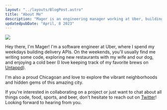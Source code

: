 ```yaml
---
layout: "../layouts/BlogPost.astro"
title: "About Me"
description: "Mager is an engineering manager working at Uber, building delivery APIs."
updatedpubDate: "April, 8 2023"
---
```


![](/images/mager.png)

Hey there, I'm Mager! I'm a software engineer at Uber, where I spend my weekdays building delivery APIs. On the weekends, you'll usually find me writing some code, exploring new restaurants with my wife and our dog, and enjoying a cold beer (I love keeping track of my favorite brews on [Untappd](https://untappd.com/user/mager)).

I'm also a proud Chicagoan and love to explore the vibrant neighborhoods and hidden gems of this amazing city.

If you're interested in collaborating on a project or just want to chat about all things code, food, sports, and beer, don't hesitate to reach out on [Twitter](https://twitter.com/mager)! Looking forward to hearing from you.
